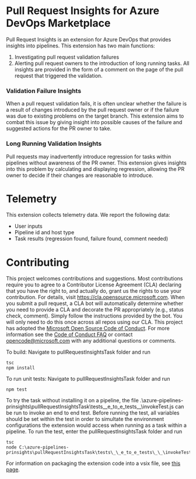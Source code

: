 # Pull Request Insights for Azure DevOps Marketplace
Pull Request Insights is an extension for Azure DevOps that provides insights into pipelines. 
This extension has two main functions: 
1. Investigating pull request validation failures
2. Alerting pull request owners to the introduction of long running tasks. 
All insights are provided in the form of a comment on the page of the pull request that triggered the validation.
### Validation Failure Insights
When a pull request validation fails, it is often unclear whether the failure is a result of changes introduced by the pull request
owner or if the failure was due to existing problems on the target branch. This extension aims to combat this issue by giving insight
into possible causes of the failure and suggested actions for the PR owner to take.
### Long Running Validation Insights
Pull requests may inadvertently introduce regression for tasks within pipelines without awareness of the PR owner. This
extension gives insights into this problem by calculating and displaying regression, allowing the PR owner to decide 
if their changes are reasonable to introduce. 
# Telemetry
This extension collects telemetry data. We report the following data:
* User inputs 
* Pipeline id and host type
* Task results (regression found, failure found, comment needed)
# Contributing
This project welcomes contributions and suggestions. Most contributions require you to agree to a
Contributor License Agreement (CLA) declaring that you have the right to, and actually do, grant us
the rights to use your contribution. For details, visit https://cla.opensource.microsoft.com.
When you submit a pull request, a CLA bot will automatically determine whether you need to provide
a CLA and decorate the PR appropriately (e.g., status check, comment). Simply follow the instructions
provided by the bot. You will only need to do this once across all repos using our CLA.
This project has adopted the [Microsoft Open Source Code of Conduct](https://opensource.microsoft.com/codeofconduct/).
For more information see the [Code of Conduct FAQ](https://opensource.microsoft.com/codeofconduct/faq/) or
contact [opencode@microsoft.com](mailto:opencode@microsoft.com) with any additional questions or comments.

To build: 
Navigate to pullRequestInsightsTask folder and run
```
tsc
npm install
```

To run unit tests: 
Navigate to pullRequestInsightsTask folder and run
```
npm test
```

To try the task without installing it on a pipeline, the file .\azure-pipelines-prinsights\pullRequestInsightsTask\tests\_\_e_to_e_tests\_\_\invokeTest.js 
can be run to invoke an end to end test.
Before running the test, all variables should be set within the test in order to simultate the environment configurations the extension
would access when running as a task within a pipeline.
To run the test, enter the pullRequestInsightsTask folder and run
```
tsc
node C:\azure-pipelines-prinsights\pullRequestInsightsTask\tests\_\_e_to_e_tests\_\_\invokeTest.js
```

For information on packaging the extension code into a vsix file, see [this page](https://docs.microsoft.com/en-us/azure/devops/extend/develop/add-build-task?view=azure-devops#packageext).
####